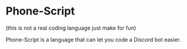 # Phone-Script
(this is not a real coding language just make for fun)

Phone-Script is a language that can let you code a Discord bot easier.
